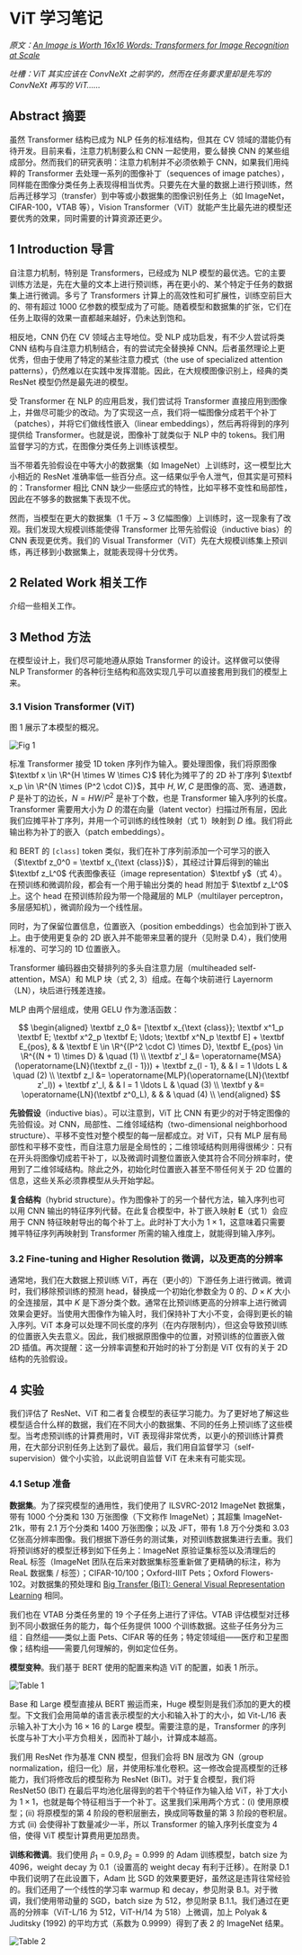 # ViT 学习笔记
*原文：[An Image is Worth 16x16 Words: Transformers for Image Recognition at Scale](https://arxiv.org/abs/2010.11929)*

*吐槽：ViT 其实应该在 ConvNeXt 之前学的，然而在任务要求里却是先写的 ConvNeXt 再写的 ViT……*

## Abstract 摘要
虽然 Transformer 结构已成为 NLP 任务的标准结构，但其在 CV 领域的潜能仍有待开发。目前来看，注意力机制要么和 CNN 一起使用，要么替换 CNN 的某些组成部分。然而我们的研究表明：注意力机制并不必须依赖于 CNN，如果我们用纯粹的 Transformer 去处理一系列的图像补丁（sequences of image patches），同样能在图像分类任务上表现得相当优秀。只要先在大量的数据上进行预训练，然后再迁移学习（transfer）到中等或小数据集的图像识别任务上（如 ImageNet，CIFAR-100，VTAB 等），Vision Transformer（ViT）就能产生比最先进的模型还要优秀的效果，同时需要的计算资源还更少。

## 1 Introduction 导言
自注意力机制，特别是 Transformers，已经成为 NLP 模型的最优选。它的主要训练方法是，先在大量的文本上进行预训练，再在更小的、某个特定于任务的数据集上进行微调。多亏了 Transformers 计算上的高效性和可扩展性，训练空前巨大的、带有超过 1000 亿参数的模型成为了可能。随着模型和数据集的扩张，它们在任务上取得的效果一直都越来越好，仍未达到饱和。

相反地，CNN 仍在 CV 领域占主导地位。受 NLP 成功启发，有不少人尝试将类 CNN 结构与自注意力机制结合，有的尝试完全替换掉 CNN。后者虽然理论上更优秀，但由于使用了特定的某些注意力模式（the use of specialized attention patterns），仍然难以在实践中发挥潜能。因此，在大规模图像识别上，经典的类 ResNet 模型仍然是最先进的模型。

受 Transformer 在 NLP 的应用启发，我们尝试将 Transformer 直接应用到图像上，并做尽可能少的改动。为了实现这一点，我们将一幅图像分成若干个补丁（patches），并将它们做线性嵌入（linear embeddings），然后再将得到的序列提供给 Transformer。也就是说，图像补丁就类似于 NLP 中的 tokens。我们用监督学习的方式，在图像分类任务上训练该模型。

当不带着先验假设在中等大小的数据集（如 ImageNet）上训练时，这一模型比大小相近的 ResNet 准确率低一些百分点。这一结果似乎令人泄气，但其实是可预料的：Transformer 相比 CNN 缺少一些感应式的特性，比如平移不变性和局部性，因此在不够多的数据集下表现不优。

然而，当模型在更大的数据集（1 千万 ~ 3 亿幅图像）上训练时，这一现象有了改观。我们发现大规模训练能使得 Transformer 比带先验假设（inductive bias）的 CNN 表现更优秀。我们的 Visual Transformer（ViT）先在大规模训练集上预训练，再迁移到小数据集上，就能表现得十分优秀。

## 2 Related Work 相关工作
介绍一些相关工作。

## 3 Method 方法
在模型设计上，我们尽可能地遵从原始 Transformer 的设计。这样做可以使得 NLP Transformer 的各种衍生结构和高效实现几乎可以直接套用到我们的模型上来。

### 3.1 Vision Transformer (ViT)
图 1 展示了本模型的概况。

![Fig 1](imgs/fig1.png)

标准 Transformer 接受 1D token 序列作为输入。要处理图像，我们将原图像 $\textbf x \in \R^{H \times W \times C}$ 转化为摊平了的 2D 补丁序列 $\textbf x_p \in \R^{N \times (P^2 \cdot C)}$，其中 $H, W, C$ 是图像的高、宽、通道数，$P$ 是补丁的边长，$N = HW / P^2$ 是补丁个数，也是 Transformer 输入序列的长度。Transformer 需要用大小为 $D$ 的潜在向量（latent vector）扫描过所有层，因此我们应摊平补丁序列，并用一个可训练的线性映射（式 1）映射到 $D$ 维。我们将此输出称为补丁的嵌入（patch embeddings）。

和 BERT 的 `[class]` token 类似，我们在补丁序列前添加一个可学习的嵌入（$\textbf z_0^0 = \textbf x_{\text {class}}$），其经过计算后得到的输出 $\textbf z_L^0$ 代表图像表征（image representation）$\textbf y$（式 4）。在预训练和微调阶段，都会有一个用于输出分类的 head 附加于 $\textbf z_L^0$ 上。这个 head 在预训练阶段为带一个隐藏层的 MLP（multilayer perceptron，多层感知机），微调阶段为一个线性层。

同时，为了保留位置信息，位置嵌入（position embeddings）也会加到补丁嵌入上。由于使用更复杂的 2D 嵌入并不能带来显著的提升（见附录 D.4），我们使用标准的、可学习的 1D 位置嵌入。

Transformer 编码器由交替排列的多头自注意力层（multiheaded self-attention，MSA）和 MLP 块（式 2, 3）组成。在每个块前进行 Layernorm（LN），块后进行残差连接。

MLP 由两个层组成，使用 GELU 作为激活函数：

$$
\begin{aligned}
\textbf z_0 &= [\textbf x_{\text {class}}; \textbf x^1_p \textbf E; \textbf x^2_p \textbf E; \ldots; \textbf x^N_p \textbf E] + \textbf E_{pos},    & & \textbf E \in \R^{(P^2 \cdot C) \times D}, \textbf E_{pos} \in \R^{(N + 1) \times D} & \quad (1) \\
\textbf z'_l &= \operatorname{MSA}(\operatorname{LN}(\textbf z_{l - 1})) + \textbf z_{l - 1}, & & l = 1 \ldots L & \quad (2) \\
\textbf z_l &= \operatorname{MLP}(\operatorname{LN}(\textbf z'_l)) + \textbf z'_l, & & l = 1 \ldots L & \quad (3) \\
\textbf y &= \operatorname{LN}(\textbf z^0_L), & &  & \quad (4) \\
\end{aligned}
$$

**先验假设**（inductive bias）。可以注意到，ViT 比 CNN 有更少的对于特定图像的先验假设。对 CNN，局部性、二维邻域结构（two-dimensional neighborhood structure）、平移不变性对整个模型的每一层都成立。对 ViT，只有 MLP 层有局部性和平移不变性，而自注意力层是全局性的；二维领域结构则用得很稀少：只有在开头将图像切成若干补丁，以及微调时调整位置嵌入使其符合不同分辨率时，使用到了二维邻域结构。除此之外，初始化时位置嵌入甚至不带任何关于 2D 位置的信息，这些关系必须靠模型从头开始学起。

**复合结构**（hybrid structure）。作为图像补丁的另一个替代方法，输入序列也可以用 CNN 输出的特征序列代替。在此复合模型中，补丁嵌入映射 $\mathbf E$（式 1）会应用于 CNN 特征映射导出的每个补丁上。此时补丁大小为 $1 \times 1$，这意味着只需要摊平特征序列再映射到 Transformer 所需的输入维度上，就能得到输入序列。

### 3.2 Fine-tuning and Higher Resolution 微调，以及更高的分辨率
通常地，我们在大数据上预训练 ViT，再在（更小的）下游任务上进行微调。微调时，我们移除预训练的预测 head，替换成一个初始化参数全为 $0$ 的、$D \times K$ 大小的全连接层，其中 $K$ 是下游分类个数。通常在比预训练更高的分辨率上进行微调效果会更好。当使用大图像作为输入时，我们保持补丁大小不变，会得到更长的输入序列。ViT 本身可以处理不同长度的序列（在内存限制内），但这会导致预训练的位置嵌入失去意义。因此，我们根据原图像中的位置，对预训练的位置嵌入做 2D 插值。再次提醒：这一分辨率调整和开始时的补丁分割是 ViT 仅有的关于 2D 结构的先验假设。

## 4 实验
我们评估了 ResNet、ViT 和二者复合模型的表征学习能力。为了更好地了解这些模型适合什么样的数据，我们在不同大小的数据集、不同的任务上预训练了这些模型。当考虑预训练的计算费用时，ViT 表现得非常优秀，以更小的预训练计算费用，在大部分识别任务上达到了最优。最后，我们用自监督学习（self-supervision）做个小实验，以此说明自监督 ViT 在未来有可能实现。

### 4.1 Setup 准备
**数据集**。为了探究模型的通用性，我们使用了 ILSVRC-2012 ImageNet 数据集，带有 $1000$ 个分类和 $130$ 万张图像（下文称作 ImageNet）；其超集 ImageNet-21k，带有 $2.1$ 万个分类和 $1400$ 万张图像；以及 JFT，带有 $1.8$ 万个分类和 $3.03$ 亿张高分辨率图像。我们根据下游任务的测试集，对预训练数据集进行去重。我们将预训练好的模型迁移到如下任务上：ImageNet 原验证集标签以及清理后的 ReaL 标签（ImageNet 团队在后来对数据集标签重新做了更精确的标注，称为 ReaL 数据集 / 标签）；CIFAR-10/100；Oxford-IIIT Pets；Oxford Flowers-102。对数据集的预处理和 [Big Transfer (BiT): General Visual Representation Learning](https://arxiv.org/abs/1912.11370) 相同。

我们也在 VTAB 分类任务里的 $19$ 个子任务上进行了评估。VTAB 评估模型对迁移到不同小数据任务的能力，每个任务提供 $1000$ 个训练数据。这些子任务分为三组：自然组——类似上面 Pets、CIFAR 等的任务；特定领域组——医疗和卫星图像；结构组——需要几何理解的，例如定位任务。

**模型变种**。我们基于 BERT 使用的配置来构造 ViT 的配置，如表 1 所示。

![Table 1](imgs/table1.png)

Base 和 Large 模型直接从 BERT 搬运而来，Huge 模型则是我们添加的更大的模型。下文我们会用简单的语言表示模型的大小和输入补丁的大小，如 Vit-L/16 表示输入补丁大小为 $16 \times 16$ 的 Large 模型。需要注意的是，Transformer 的序列长度与补丁大小平方负相关，因而补丁越小，计算成本越高。

我们用 ResNet 作为基准 CNN 模型，但我们会将 BN 层改为 GN（group normalization，组归一化）层，并使用标准化卷积。这一修改会提高模型的迁移能力，我们将修改后的模型称为 ResNet (BiT)。对于复合模型，我们将 ResNet50 (BiT) 在最后平均池化层得到的若干个特征作为输入给 ViT，补丁大小为 $1 \times 1$，也就是每个特征相当于一个补丁。这里我们采用两个方式：(i) 使用原模型；(ii) 将原模型的第 4 阶段的卷积层删去，换成同等数量的第 3 阶段的卷积层。方式 (ii) 会使得补丁数量减少一半，所以 Transformer 的输入序列长度变为 4 倍，使得 ViT 模型计算费用更加昂贵。

**训练和微调**。我们使用 $\beta_1 = 0.9, \beta_2 = 0.999$ 的 Adam 训练模型，batch size 为 $4096$，weight decay 为 $0.1$（设置高的 weight decay 有利于迁移）。在附录 D.1 中我们说明了在此设置下，Adam 比 SGD 的效果要更好，虽然这是违背往常经验的。我们还用了一个线性的学习率 warmup 和 decay，参见附录 B.1。对于微调，我们使用带动量的 SGD，batch size 为 $512$，参见附录 B.1.1。我们通过在更高的分辨率（ViT-L/16 为 $512$，ViT-H/14 为 $518$）上微调，加上 Polyak & Juditsky (1992) 的平均方式（系数为 $0.9999$）得到了表 2 的 ImageNet 结果。

![Table 2](imgs/table2.png)